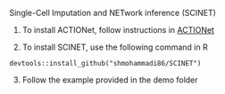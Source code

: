 Single-Cell Imputation and NETwork inference (SCINET)

1) To install ACTIONet, follow instructions in [ACTIONet](https://github.com/shmohammadi86/ACTIONet)

2) To install SCINET, use the following command in R

```{r}
devtools::install_github("shmohammadi86/SCINET")
```
3) Follow the example provided in the demo folder



